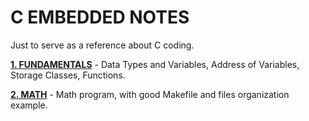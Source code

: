 # C EMBEDDED NOTES
Just to serve as a reference about C coding.

__[1. FUNDAMENTALS](1_FUNDAMENTALS/)__ - Data Types and Variables, Address of Variables, Storage Classes, Functions.

__[2. MATH](2_MATH/)__ - Math program, with good Makefile and files organization example.

